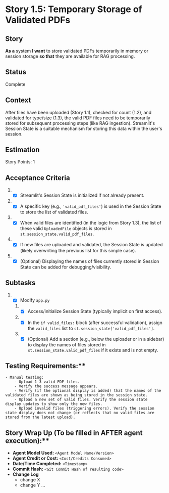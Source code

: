 # Story 1.5: Temporary Storage of Validated PDFs

## Story

**As a** system
**I want** to store validated PDFs temporarily in memory or session storage
**so that** they are available for RAG processing.

## Status

Complete

## Context

After files have been uploaded (Story 1.1), checked for count (1.2), and validated for type/size (1.3), the valid PDF files need to be temporarily stored for subsequent processing steps (like RAG ingestion). Streamlit's Session State is a suitable mechanism for storing this data within the user's session.

## Estimation

Story Points: 1

## Acceptance Criteria

1. - [x] Streamlit's Session State is initialized if not already present.
2. - [x] A specific key (e.g., `'valid_pdf_files'`) is used in the Session State to store the list of validated files.
3. - [x] When valid files are identified (in the logic from Story 1.3), the list of these valid `UploadedFile` objects is stored in `st.session_state.valid_pdf_files`.
4. - [x] If new files are uploaded and validated, the Session State is updated (likely overwriting the previous list for this simple case).
5. - [x] (Optional) Displaying the names of files currently stored in Session State can be added for debugging/visibility.

## Subtasks

1. - [x] Modify `app.py`
   1. - [x] Access/initialize Session State (typically implicit on first access).
   2. - [x] In the `if valid_files:` block (after successful validation), assign the `valid_files` list to `st.session_state['valid_pdf_files']`.
   3. - [x] (Optional) Add a section (e.g., below the uploader or in a sidebar) to display the names of files stored in `st.session_state.valid_pdf_files` if it exists and is not empty.

## Testing Requirements:**

    - Manual testing:
        - Upload 1-3 valid PDF files.
        - Verify the success message appears.
        - Verify (if the optional display is added) that the names of the validated files are shown as being stored in the session state.
        - Upload a new set of valid files. Verify the session state display updates to show only the new files.
        - Upload invalid files (triggering errors). Verify the session state display does not change (or reflects that no valid files are stored from the latest upload).

## Story Wrap Up (To be filled in AFTER agent execution):**

- **Agent Model Used:** `<Agent Model Name/Version>`
- **Agent Credit or Cost:** `<Cost/Credits Consumed>`
- **Date/Time Completed:** `<Timestamp>`
- **Commit Hash:** `<Git Commit Hash of resulting code>`
- **Change Log**
  - change X
  - change Y
    ... 